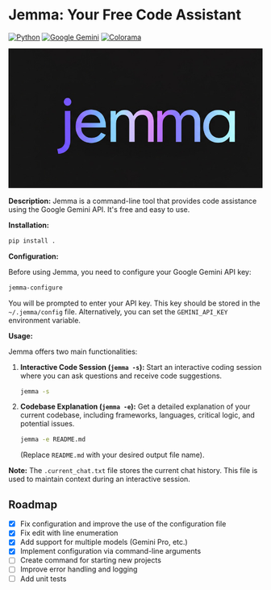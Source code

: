 # Jemma: Your Free Code Assistant

[![Python](https://img.shields.io/badge/python-3.6%2B-blue.svg)](https://www.python.org/)
[![Google Gemini](https://img.shields.io/badge/Google%20Gemini-API-brightgreen)](https://cloud.google.com/vertex-ai/docs/generative-ai/models/gemini)
[![Colorama](https://img.shields.io/badge/colorama-terminal%20colors-brightgreen)](https://pypi.org/project/colorama/)

![jemma](jemma.jpeg)

**Description:** Jemma is a command-line tool that provides code assistance using the Google Gemini API.  It's free and easy to use.

**Installation:**

```bash
pip install .
```

**Configuration:**

Before using Jemma, you need to configure your Google Gemini API key:

```bash
jemma-configure 
```

You will be prompted to enter your API key.  This key should be stored in the  `~/.jemma/config` file. Alternatively, you can set the `GEMINI_API_KEY` environment variable.

**Usage:**

Jemma offers two main functionalities:

1. **Interactive Code Session (`jemma -s`):** Start an interactive coding session where you can ask questions and receive code suggestions.

   ```bash
   jemma -s
   ```

2. **Codebase Explanation (`jemma -e`):**  Get a detailed explanation of your current codebase, including frameworks, languages, critical logic, and potential issues.

   ```bash
   jemma -e README.md
   ```

   (Replace `README.md` with your desired output file name).


 
    

**Note:** The `.current_chat.txt` file stores the current chat history.  This file is used to maintain context during an interactive session.


## Roadmap

- [x] Fix configuration and improve the use of the configuration file
- [x] Fix edit with line enumeration
- [x] Add support for multiple models (Gemini Pro, etc.)
- [x] Implement configuration via command-line arguments
- [ ] Create command for starting new projects
- [ ] Improve error handling and logging
- [ ] Add unit tests
